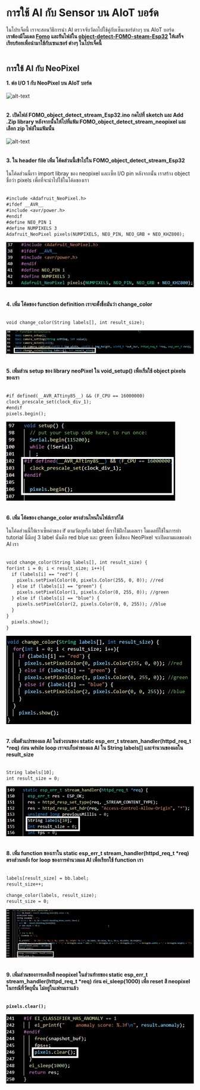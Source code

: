 # การใช้ AI กับ Sensor บน AIoT บอร์ด
ในโปรเจ็ตนี้ เราจะสอนวิธีการนำ AI ตรวจจับวัตถไปใช้คู่กับเซ็นเซอร์ต่างๆ บน AIoT บอร์ด <br/>
<strong>เราต้องมีโมเดล [Fomo](https://github.com/San279/AIoT_Board/blob/main/Readme-th.md) และรันไฟล์ใน [object-detect-FOMO-steam-Esp32](https://github.com/San279/AIoT_Board/blob/main/object-detect-FOMO-stream-Esp32/Readme-th.md) ให้เสร็จเรียบร้อยเพื่อนำมาใช้กับเซนเซอร์ ต่างๆ ในโปรเจ็คนี้</strong>
<br/><br/>
## การใช้ AI กับ NeoPixel
<strong> 1. ต่อ I/O 1 กับ NeoPixel บน AIoT บอร์ด </strong><br/> <br/>
![alt-text]()
<br/><br/><br/>
<strong> 2. เปิดไฟล์ FOMO_object_detect_stream_Esp32.ino กดไปที่ sketch และ Add .Zip library หลังจากนั้นให้ไปที่แฟ้ม FOMO_object_detect_stream_neopixel และ เลือก zip ไฟล์ในแฟ้มนั้น</strong> <br /><br />
![alt-text]()
<br/><br/><br/>
<strong> 3. ใน header file เพิ่ม โค้ดส่วนนี้เข้าไปใน FOMO_object_detect_stream_Esp32 </strong> <br/><br/>
ในโค้ดส่วนนี้เรา import libray ของ neopixel และเซ็ท I/O pin หลังจากนั้น เราสร้าง object ชื่อว่า pixels เพื่อที่จะนำไปใช้ในโค้ดของเรา
<br/><br/>
  ```text1
#include <Adafruit_NeoPixel.h>
#ifdef __AVR__
#include <avr/power.h>  
#endif
#define NEO_PIN 1
#define NUMPIXELS 3  
Adafruit_NeoPixel pixels(NUMPIXELS, NEO_PIN, NEO_GRB + NEO_KHZ800);
```
![alt-text](/object-detect-FOMO-sensors-Esp32/Images_for_readme/neopixel_header.PNG)
<br/><br/><br/>
<strong> 4. เพิ่ม โค้ดของ function definition เราจะตั้งชื่อมันว่า change_color </strong> <br/><br/>
  ```text1
void change_color(String labels[], int result_size);
```
![alt-text](/object-detect-FOMO-sensors-Esp32/Images_for_readme/functiondef_neo.png)
<br/><br/><br/>
<strong> 5. เพิ่มส่วน setup ของ library neoPixel ใน void_setup() เพื่อเริ่มใช้ object pixels ของเรา</strong> <br/><br/>
  ```text1
#if defined(__AVR_ATtiny85__) && (F_CPU == 16000000)
  clock_prescale_set(clock_div_1);
#endif
  pixels.begin(); 
```
![alt-text](/object-detect-FOMO-sensors-Esp32/Images_for_readme/neopixel_setup.PNG)
<br/><br/><br/>
<strong> 6. เพิ่ม โค้ดของ change_color ตรงส่วนไหนในไฟล์เราก้ได้ </strong> <br/> <br/>
ในโค้ดส่วนนี้ให้เราเซ็ทค่าของ if ตามวัตถุหรือ label ที่เราใช้ฝึกโมเดลเรา โมเดลที่ใช้ในการทำ tutorial นี้มีอยู่ 3 label นั้นคือ red blue และ green ซึ่งสีของ NeoPixel จะเปิดตามผลของค่า AI เรา
<br/> <br/>
  ```text1
void change_color(String labels[], int result_size) {
  for(int i = 0; i < result_size; i++){
    if (labels[i] == "red") {
      pixels.setPixelColor(0, pixels.Color(255, 0, 0)); //red
    } else if (labels[i] == "green") {
      pixels.setPixelColor(1, pixels.Color(0, 255, 0)); //green
    } else if (labels[i] == "blue") {
      pixels.setPixelColor(2, pixels.Color(0, 0, 255)); //blue
    }
  }
    pixels.show();
}
```
![alt-text](/object-detect-FOMO-sensors-Esp32/Images_for_readme/neopixel_function.png)
<br/><br/><br/>
<strong> 7. เพิ่มตัวแปรของผล AI ในช่วงบนของ static esp_err_t stream_handler(httpd_req_t *req) ก่อน while loop เราจะเก็บค่าของผล AI ใน String labels[] และจำนวนของผลใน result_size </strong> <br/> <br/>
  ```text1
String labels[10];
int result_size = 0;
```
![alt-text](/object-detect-FOMO-sensors-Esp32/Images_for_readme/variables_none.png)
<br/><br/><br/>
<strong> 8. เพิ่ม function ของเราใน static esp_err_t stream_handler(httpd_req_t *req) ตรงส่วนหลัง for loop ของการคำนวลผล AI เพื่อเรียกใช้ function เรา</strong> <br/> <br/>
  ```text1
labels[result_size] = bb.label;
result_size++;
```
  ```text1
change_color(labels, result_size);
result_size = 0;
```
![alt-text](/object-detect-FOMO-sensors-Esp32/Images_for_readme/neopixel_placement.png)
<br/><br/><br/>
<strong> 9. เพิ่มส่วนของการเคลียสี neopixel ในส่วนท้ายของ static esp_err_t stream_handler(httpd_req_t *req) ก่อน ei_sleep(1000) เพื่อ reset สี neopixel ในกรณีที่วัตถุนั้น ไม่อยู่ในเฟรมเราแล้ว <br/> <br/>
  ```text1
pixels.clear();
```
![alt-text](/object-detect-FOMO-sensors-Esp32/Images_for_readme/neopixel_clear.png)
<br/><br/><br/>



